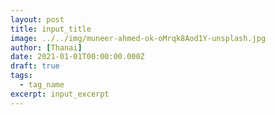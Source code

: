 ```yaml
---
layout: post
title: input_title
image: ../../img/muneer-ahmed-ok-oMrqk8Aod1Y-unsplash.jpg
author: [Thanai]
date: 2021-01-01T00:00:00.000Z
draft: true
tags:
  - tag_name
excerpt: input_excerpt
---
```


<!-- prettier-ignore-start -->

<!-- prettier-ignore-end -->
